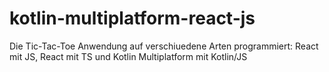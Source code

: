 # kotlin-multiplatform-react-js
Die Tic-Tac-Toe Anwendung auf verschiuedene Arten programmiert: React mit JS, React mit TS und Kotlin Multiplatform mit Kotlin/JS
